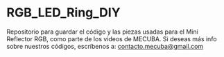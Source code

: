 # RGB_LED_Ring_DIY
Repositorio para guardar el código y las piezas usadas para el Mini Reflector RGB, como parte de los videos de MECUBA. Si deseas más info sobre nuestros códigos, escríbenos a: contacto.mecuba@gmail.com
